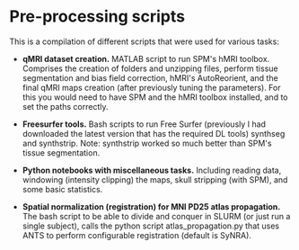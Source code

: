 # Pre-processing scripts

This is a compilation of different scripts that were used for various tasks:

- **qMRI dataset creation.** MATLAB script to run SPM's hMRI toolbox. Comprises the creation of folders and unzipping files, perform tissue segmentation and bias field correction, hMRI's AutoReorient, and the final qMRI maps creation (after previously tuning the parameters). For this you would need to have SPM and the hMRI toolbox installed, and to set the paths correctly.

- **Freesurfer tools.** Bash scripts to run Free Surfer (previously I had downloaded the latest version that has the required DL tools) synthseg and synthstrip. Note: synthstrip worked so much better than SPM's tissue segmentation.

- **Python notebooks with miscellaneous tasks.** Including reading data, windowing (intensity clipping) the maps, skull stripping (with SPM), and some basic statistics.

- **Spatial normalization (registration) for MNI PD25 atlas propagation.** The bash script to be able to divide and conquer in SLURM (or just run a single subject), calls the python script atlas_propagation.py that uses ANTS to perform configurable registration (default is SyNRA).